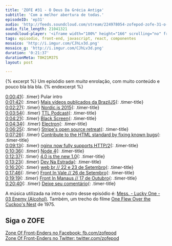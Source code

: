```yaml
---
title: 'ZOFE #31 - O Deus Da Grécia Antiga'
subtitle: 'Com a melhor abertura de todas.'
episodeID: 'ep31'
audio: 'http://feeds.soundcloud.com/stream/224978054-zofepod-zofe-31-o-deus-da-grecia-antiga'
audio_file_length: 21041321
soundcloud-player: '<iframe width="100%" height="166" scrolling="no" frameborder="no" src="https://w.soundcloud.com/player/?url=https%3A//api.soundcloud.com/tracks/224978054&amp;color=ff5500&amp;auto_play=false&amp;hide_related=false&amp;show_comments=true&amp;show_user=true&amp;show_reposts=false"></iframe>'
tags: episodio, front-end, javascript, react, componentes
mosaico: 'http://i.imgur.com/CJhLv3d.png'
mosaico_g: 'http://i.imgur.com/CJhLv3d.png'
duration: '0:21:37'
durationMeta: T0H21M37S
layout: post

---
```


{% excerpt %}
Um episódio sem *muita* enrolação, com muito conteúdo e pouco bla bla bla.
{% endexcerpt %}

[0:00:41](#t=0:00:41){: .timer} Pular intro<br>
[0:01:42](#t=0:01:42){: .timer} [Mais vídeos publicados da BrazilJS](https://www.youtube.com/playlist?list=PLg2lQYZDBwORUpJTu5MxI71iEQIyc_Lno){: .timer-title}<br>
[0:02:27](#t=0:02:27){: .timer} [Nordic.js 2015](https://www.youtube.com/playlist?list=PLGP3VO5jDf8y5yRtyQ4SU2JW6m9NLoNle){: .timer-title}<br>
[0:03:54](#t=0:03:54){: .timer} [TTL Podcast](http://ttlpodcast.com/){: .timer-title}<br>
[0:04:21](#t=0:04:21){: .timer} [Black Screen](https://github.com/black-screen/black-screen){: .timer-title}<br>
[0:04:34](#t=0:04:34){: .timer} [Electron](http://electron.atom.io/){: .timer-title}<br>
[0:06:25](#t=0:06:25){: .timer} [Stripe's open source retreat](https://stripe.com/blog/open-source-retreat-2016){: .timer-title}<br>
[0:07:26](#t=0:07:26){: .timer} [Contribute to the HTML standard by fixing known bugs](https://github.com/whatwg/html#contribution-opportunities){: .timer-title}<br>
[0:09:13](#t=0:09:13){: .timer} [nginx now fully supports HTTP/2](http://hg.nginx.org/nginx/rev/257b51c37c5a){: .timer-title}<br>
[0:10:36](#t=0:10:36){: .timer} [Node 4](https://nodejs.org/en/blog/release/v4.0.0/){: .timer-title}<br>
[0:12:37](#t=0:12:37){: .timer} [4.0 is the new 1.0](https://medium.com/node-js-javascript/4-0-is-the-new-1-0-386597a3436d){: .timer-title}<br>
[0:13:23](#t=0:13:23){: .timer} [Dev Na Estrada](http://devnaestrada.com.br/){: .timer-title}<br>
[0:16:20](#t=0:16:20){: .timer} [web br // 22 e 23 de Setembro](http://conferenciaweb.w3c.br/){: .timer-title}<br>
[0:17:46](#t=0:17:46){: .timer} [Front In Vale // 26 de Setembro](http://frontinvale.com.br/){: .timer-title}<br>
[0:19:19](#t=0:19:19){: .timer} [Front In Manaus // 17 de Outubro](http://frontinmanaus.com.br/){: .timer-title}<br>
[0:20:40](#t=0:20:40){: .timer} [Deixe seu comentário](#disqus_thread){: .timer-title}<br>

A música utilizada na intro e outro desse episódio é: [Mess. - Lucky One - 03 Enemy (Alcohol)](http://store.southerncitylab.net/album/lucky-one). Também, um trecho do filme [One Flew Over the Cuckoo's Nest](http://www.imdb.com/title/tt0073486/) de 1975.

## Siga o ZOFE

[Zone Of Front-Enders no Facebook: fb.com/zofepod](http://fb.com/zofepod/ "ZOFE no Facebook: fb.com/zofepod")<br>
[Zone Of Front-Enders no Twitter: twitter.com/zofepod](http://twitter.com/zofepod/ "ZOFE no Twitter")<br>
